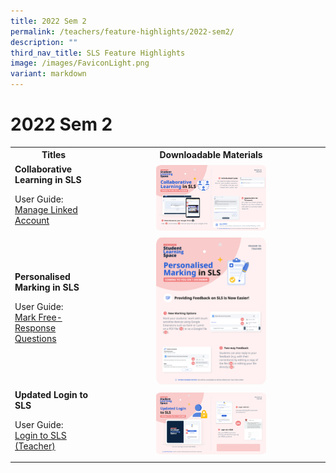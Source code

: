 ```yaml
---
title: 2022 Sem 2
permalink: /teachers/feature-highlights/2022-sem2/
description: ""
third_nav_title: SLS Feature Highlights
image: /images/FaviconLight.png
variant: markdown
---
```

<h1>2022 Sem 2</h1>
<style>
img {
border-radius: 5%;
}
</style>

<table>
<tbody><tr>
<th style="text-align: center;">Titles</th>
<th style="text-align: center;">Downloadable Materials</th>
</tr>
<tr>
<td>
<strong>Collaborative Learning in SLS</strong>
<p>User Guide:<br> 
<a target="_blank" href="/teacher-user-guide/customise/manage-linked-account/">Manage Linked Account</a></p>
</td>
<td style="text-align: center;">
<a target="_blank" href="/files/Marcomms/Feature%20Highlights/R18%20(2%20of%203)%20Teacher%20Collaborative%20Learning.pdf">
<img style="width: 50%;" alt="Collaborative Learning in SLS" src="/images/2Teacher/Marcomms/Feature%20Highlights/R18%20(2%20of%203)%20Teacher%20Collaborative%20Learning.png">
</a>
</td>
</tr>
<tr>
<td>
<strong>Personalised Marking in SLS</strong>
<p>User Guide:<br> 
<a target="_blank" href="/teacher-user-guide/assess/mark-free-response-questions/">Mark Free-Response Questions</a></p>
</td>
<td style="text-align: center;">
<a target="_blank" href="/files/Marcomms/Feature%20Highlights/R18%20(3%20of%203)%20Teacher%20Personalised%20Marking.pdf">
<img style="width: 50%;" alt="Personalised Marking in SLS" src="/images/2Teacher/Marcomms/Feature%20Highlights/R18%20(3%20of%203)%20Teacher%20Personalised%20Marking.png">
</a>
</td>
</tr>
<tr>
<td>
<strong>Updated Login to SLS</strong>
<p>User Guide:<br>
<a target="_blank" href="/login-troubleshooting/authentication/log-in-to-sls-teacher/">Login to SLS (Teacher)</a></p>
</td>
<td style="text-align: center;">
<a target="_blank" href="/files/Marcomms/Feature%20Highlights/R18%20(1%20of%203)%20Teacher%20MIMS.pdf">
<img style="width: 50%;" alt="Updated Login to SLS" src="/images/2Teacher/Marcomms/Feature%20Highlights/R18%20(1%20of%203)%20Teacher%20MIMS.png">
</a>
</td>
</tr>	
</tbody></table>